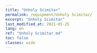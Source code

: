 ```yaml
---
title: "Unholy Scimitar"
permalink: /equipment/Unholy Scimitar/
excerpt: "Unholy Scimitar"
last_modified_at: 2021-01-25
lang: en
ref: "Unholy Scimitar.md"
toc: false
classes: wide
---
```


